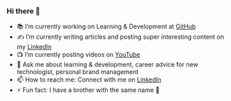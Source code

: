 ### Hi there 👋

- 📚 I’m currently working on Learning & Development at [GitHub](https://github.com/)
- ✍️ I’m currently writing articles and posting super interesting content on my [LinkedIn](https://www.linkedin.com/in/hemory-phifer/)
- 📺 I’m currently posting videos on [YouTube](https://www.youtube.com/channel/UCu9XANFtmgsfpaaCZeGE6jA)
- 💬 Ask me about learning & development, career advice for new technologist, personal brand management
- 📫 How to reach me: Connect with me on [LinkedIn](https://www.linkedin.com/in/hemory-phifer/)
- ⚡ Fun fact: I have a brother with the same name 🤯
